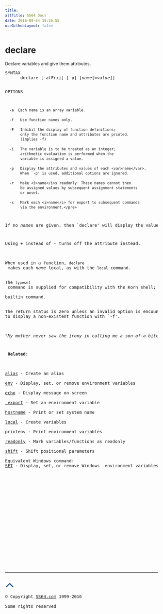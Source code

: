 ```yaml
---
title:
altTitle: SS64 Docs
date: 2016-09-04 19:26:55
useGithubLayout: false
---
```

<!-- #BeginLibraryItem "/Library/head_bash.lbi" --><!-- #EndLibraryItem --><h1>declare</h1> 
<p>Declare variables and give them attributes.</p>
<pre>SYNTAX
      declare [-afFrxi] [-p] [<var>name</var>[=<var>value</var>]]

OPTIONS

      -a  Each name is an array variable.

      -f   Use function names only.

      -F   Inhibit the display of function definitions; 
           only the function name and attributes are printed. 
           (implies -f)

      -i   The variable is to be treated as an integer; 
           arithmetic evaluation is performed when the 
           variable is assigned a value.

      -p   Display the attributes and values of each <var>name</var>. 
           When `-p' is used, additional options are ignored.

      -r   Make <i>name</i>s readonly. These names cannot then
           be assigned values by subsequent assignment statements 
           or unset.

      -x   Mark each <i>name</i> for export to subsequent commands
           via the environment.</pre>
<p>If no <var>name</var>s are given, then `declare' will display the values of variables instead. </p>
<p>Using<span class="code"> + </span>instead of<span class="code"> - </span>turns off the attribute instead. <br>
<br>
When used in a function, <code>declare</code> makes each <var>name</var> local, as with the <code>local</code> command. <br><br>
The <code>typeset</code> command is supplied for compatibility with the Korn shell; however, it has been deprecated in favor of the <code>declare</code> 
builtin command. <br>    <br>
The return status is zero unless an invalid option is encountered, an attempt is made to define a function using <samp>`-f foo=bar'</samp>, an attempt is made to assign a value to a readonly variable, an attempt is made to assign a value to an array variable without using the compound assignment syntax, one of the <var>names</var> is not a valid shell variable name, an attempt is made to turn off readonly status for a readonly variable, an attempt is made to turn off array status for an array variable, or an attempt is made 
to display a non-existent function with <samp>`-f'</samp>. <span class="body"><br>
<br>
<i class="quote">"My mother never saw the irony in calling me a son-of-a-bitch" ~ Jack Nicholson </i> </span> 
</p>
<p><b> Related:</b><br>
<br>
<a href="alias.html">alias</a> - Create an alias<br>
<a href="env.html">env</a> - Display, set, or remove environment variables<br>
<a href="echo.html">echo</a> - Display message on screen <br>
<a href="export.html"> export</a> - Set an environment variable<br>
<a href="hostname.html">hostname</a> - Print or set system name<br>
<a href="local.html">local</a> - Create variables <br>
printenv - Print environment variables <br>
<a href="readonly.html">readonly</a> - Mark variables/functions as readonly <br>
<a href="shift.html">shift</a> - Shift positional parameters <br>
Equivalent Windows command: 
<a href="../nt/set.html">SET</a> - Display, set, or remove Windows  environment variables</p><!-- #BeginLibraryItem "/Library/foot_bash.lbi" --><p><script async="" src="//pagead2.googlesyndication.com/pagead/js/adsbygoogle.js"></script>
<!-- bash300 -->
<ins class="adsbygoogle" style="display:inline-block;width:300px;height:250px" data-ad-client="ca-pub-6140977852749469" data-ad-slot="4615356305"></ins>
<script>
(adsbygoogle = window.adsbygoogle || []).push({});
</script></p>
<hr>
<div id="bl" class="footer"><a href="#"><img src="../images/top.png" width="30" height="22" alt="Back to the Top"></a></div>
<div id="br" class="footer, tagline">© Copyright <a href="http://ss64.com/">SS64.com</a> 1999-2016<br>
Some rights reserved</div><!-- #EndLibraryItem -->

